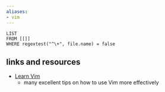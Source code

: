 ```yaml
---
aliases:
- vim
---
```


```dataview
LIST 
FROM [[]]
WHERE regextest("^\+", file.name) = false
```

## links and resources

- [Learn Vim](https://rocketdocs.netlify.app/basics/the-global-command)
	- many excellent tips on how to use Vim more effectively